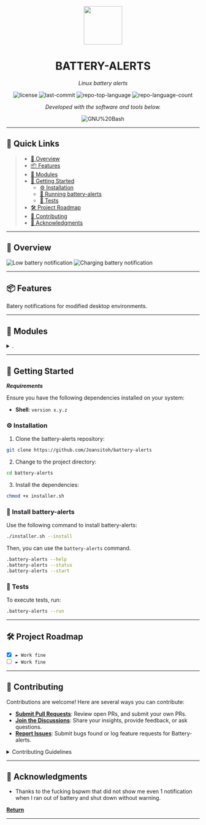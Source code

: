 <p align="center">
  <img src="https://cdn-icons-png.flaticon.com/512/6295/6295417.png" width="100" />
</p>
<p align="center">
    <h1 align="center">BATTERY-ALERTS</h1>
</p>
<p align="center">
    <em>Linux battery alerts</em>
</p>
<p align="center">
	<img src="https://img.shields.io/github/license/Joansitoh/battery-alerts?style=flat&color=0080ff" alt="license">
	<img src="https://img.shields.io/github/last-commit/Joansitoh/battery-alerts?style=flat&logo=git&logoColor=white&color=0080ff" alt="last-commit">
	<img src="https://img.shields.io/github/languages/top/Joansitoh/battery-alerts?style=flat&color=0080ff" alt="repo-top-language">
	<img src="https://img.shields.io/github/languages/count/Joansitoh/battery-alerts?style=flat&color=0080ff" alt="repo-language-count">
<p>
<p align="center">
		<em>Developed with the software and tools below.</em>
</p>
<p align="center">
	<img src="https://img.shields.io/badge/GNU%20Bash-4EAA25.svg?style=flat&logo=GNU-Bash&logoColor=white" alt="GNU%20Bash">
</p>
<hr>

## 🔗 Quick Links

> - [📍 Overview](#-overview)
> - [📦 Features](#-features)
> - [🧩 Modules](#-modules)
> - [🚀 Getting Started](#-getting-started)
>   - [⚙️ Installation](#️-installation)
>   - [🤖 Running battery-alerts](#-running-battery-alerts)
>   - [🧪 Tests](#-tests)
> - [🛠 Project Roadmap](#-project-roadmap)
> - [🤝 Contributing](#-contributing)
> - [👏 Acknowledgments](#-acknowledgments)

---

## 📍 Overview

![Low battery notification](https://imgur.com/o4vQPIe.png)
![Charging battery notification](https://imgur.com/OlvLSwY.png)

---

## 📦 Features

Batery notifications for modified desktop environments.

---

## 🧩 Modules

<details closed><summary>.</summary>

| File                                                                                 | Summary                                  |
| ---                                                                                  | ---                                      |
| [installer.sh](https://github.com/Joansitoh/battery-alerts/blob/master/installer.sh) | Main script |

</details>

---

## 🚀 Getting Started

***Requirements***

Ensure you have the following dependencies installed on your system:

* **Shell**: `version x.y.z`

### ⚙️ Installation

1. Clone the battery-alerts repository:

```sh
git clone https://github.com/Joansitoh/battery-alerts
```

2. Change to the project directory:

```sh
cd battery-alerts
```

3. Install the dependencies:

```sh
chmod +x installer.sh
```

### 🤖 Install battery-alerts

Use the following command to install battery-alerts:

```sh
./installer.sh --install
```

Then, you can use the `battery-alerts` command.

```sh
.battery-alerts --help
.battery-alerts --status
.battery-alerts --start
```

### 🧪 Tests

To execute tests, run:

```sh
.battery-alerts --run
```

---

## 🛠 Project Roadmap

- [X] `► Work fine`
- [ ] `► Work fine`

---

## 🤝 Contributing

Contributions are welcome! Here are several ways you can contribute:

- **[Submit Pull Requests](https://github.com/Joansitoh/battery-alerts/blob/main/CONTRIBUTING.md)**: Review open PRs, and submit your own PRs.
- **[Join the Discussions](https://github.com/Joansitoh/battery-alerts/discussions)**: Share your insights, provide feedback, or ask questions.
- **[Report Issues](https://github.com/Joansitoh/battery-alerts/issues)**: Submit bugs found or log feature requests for Battery-alerts.

<details closed>
    <summary>Contributing Guidelines</summary>

1. **Fork the Repository**: Start by forking the project repository to your GitHub account.
2. **Clone Locally**: Clone the forked repository to your local machine using a Git client.
   ```sh
   git clone https://github.com/Joansitoh/battery-alerts
   ```
3. **Create a New Branch**: Always work on a new branch, giving it a descriptive name.
   ```sh
   git checkout -b new-feature-x
   ```
4. **Make Your Changes**: Develop and test your changes locally.
5. **Commit Your Changes**: Commit with a clear message describing your updates.
   ```sh
   git commit -m 'Implemented new feature x.'
   ```
6. **Push to GitHub**: Push the changes to your forked repository.
   ```sh
   git push origin new-feature-x
   ```
7. **Submit a Pull Request**: Create a PR against the original project repository. Clearly describe the changes and their motivations.

Once your PR is reviewed and approved, it will be merged into the main branch.

</details>

---

## 👏 Acknowledgments

- Thanks to the fucking bspwm that did not show me even 1 notification when I ran out of battery and shut down without warning.

[**Return**](#-quick-links)

---
